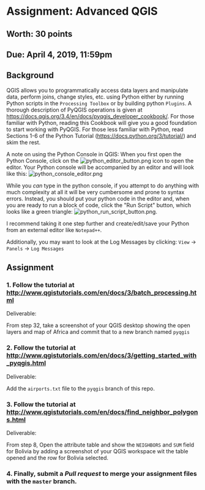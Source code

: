 # Assignment: Advanced QGIS
## Worth: 30 points
## Due: April 4, 2019, 11:59pm

## Background

QGIS allows you to programmatically access data layers and manipulate data, perform joins, change styles, etc. 
using Python either by running Python scripts in the `Processing Toolbox` or by building python `Plugins`. 
A thorough description of PyQGIS operations is given at https://docs.qgis.org/3.4/en/docs/pyqgis_developer_cookbook/. 
For those familiar with Python, reading this Cookbook will give you a good foundation to start working with PyQGIS. 
For those less familiar with Python, read Sections 1-6 of the Python Tutorial (https://docs.python.org/3/tutorial/) 
and skim the rest.

A note on using the Python Console in QGIS: When you first open the Python Console, click on the 
![python_editor_button.png](python_editor_button.png) icon to open the editor. Your Python console will be accompanied by an 
editor and will look like this:
![python_console_editor.png](python_console_editor.png)

While you _can_ type in the python console, if you attempt to do anything with much complexity at all it will be
very cumbersome and prone to syntax errors. Instead, you should put your python code in the editor and, when you are 
ready to run a block of code, click the "Run Script" button, which looks like a green triangle: 
![python_run_script_button.png](python_run_script_button.png).

I recommend taking it one step further and create/edit/save your Python from an external editor like `Notepad++`.

Additionally, you may want to look at the Log Messages by clicking:  `View` -> `Panels` -> `Log Messages`

## Assignment

### 1. Follow the tutorial at http://www.qgistutorials.com/en/docs/3/batch_processing.html

Deliverable:

From step 32, take a screenshot of your QGIS desktop showing the open layers and map of Africa and commit that to a
new branch named `pyqgis`

### 2. Follow the tutorial at http://www.qgistutorials.com/en/docs/3/getting_started_with_pyqgis.html

Deliverable:

Add the `airports.txt` file to the `pyqgis` branch of this repo.

### 3. Follow the tutorial at http://www.qgistutorials.com/en/docs/find_neighbor_polygons.html

Deliverable:

From step 8, Open the attribute table and show the `NEIGHBORS` and `SUM` field for Bolivia by adding a screenshot 
of your QGIS workspace wit the table opened and the row for Bolivia selected.

### 4. Finally, submit a *Pull request* to merge your assignment files with the `master` branch.

